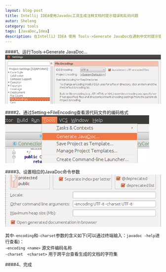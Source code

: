 ```yaml
---
layout: blog-post
title: Intellij IDEA使用Javadoc工具生成注释文档时提示错误和乱码问题
autor: Sheleng
category: tools
tags: [JavaDoc,Idea]
description: 在IntelliJ IDEA 使用 Tools->Generate JavaDoc在遇到中文时提示错误和乱码问题的解决办法。
---
```


####1、运行Tools->Generate JavaDoc...
![](/public/images/posts/tools/2014-07-28-idea-javadoc-tool/file-encodings.png) 

####2、通过Setting->FileEncoding查看源代码文件的编码格式
![](/public/images/posts/tools/2014-07-28-idea-javadoc-tool/generate-javadoc.png) 

####3、设置相应的JavaDoc命令参数 
![](/public/images/posts/tools/2014-07-28-idea-javadoc-tool/set-arguments.png) 
 
其中`-encoding`和`-charset`参数的含义如下(可以通过终端输入：`javadoc -help`进行查看)：  
`-encoding <name>`			源文件编码名称  
`-charset  <charset>` 		用于跨平台查看生成的文档的字符集 

####4、完成
